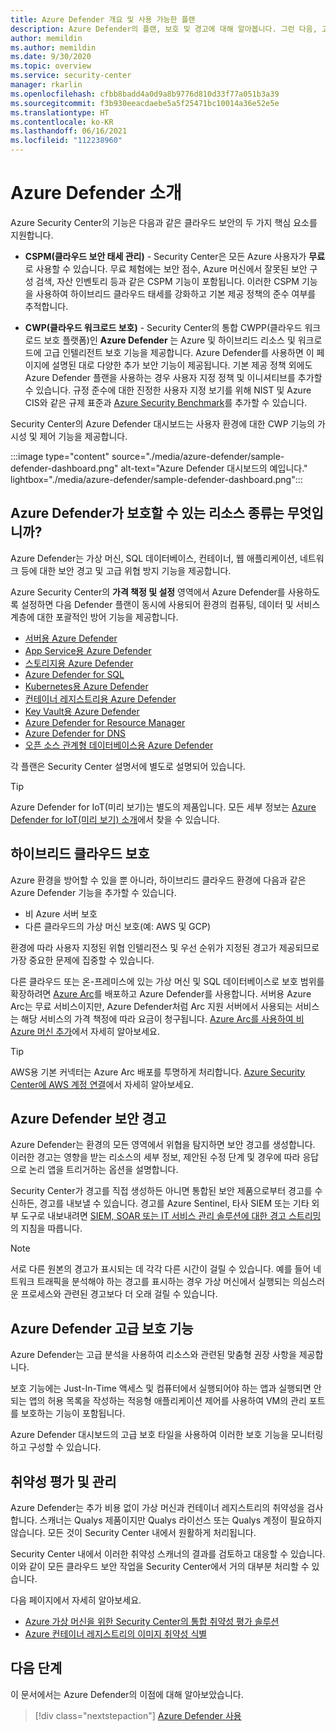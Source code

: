 ```yaml
---
title: Azure Defender 개요 및 사용 가능한 플랜
description: Azure Defender의 플랜, 보호 및 경고에 대해 알아봅니다. 그런 다음, 고급 보안을 위해 구독에서 Azure Defender를 사용하도록 설정합니다.
author: memildin
ms.author: memildin
ms.date: 9/30/2020
ms.topic: overview
ms.service: security-center
manager: rkarlin
ms.openlocfilehash: cfbb8badd4a0d9a8b9776d810d33f77a051b3a39
ms.sourcegitcommit: f3b930eeacdaebe5a5f25471bc10014a36e52e5e
ms.translationtype: HT
ms.contentlocale: ko-KR
ms.lasthandoff: 06/16/2021
ms.locfileid: "112238960"
---
```

# <a name="introduction-to-azure-defender"></a>Azure Defender 소개

Azure Security Center의 기능은 다음과 같은 클라우드 보안의 두 가지 핵심 요소를 지원합니다.

- **CSPM(클라우드 보안 태세 관리)** - Security Center은 모든 Azure 사용자가 **무료** 로 사용할 수 있습니다. 무료 체험에는 보안 점수, Azure 머신에서 잘못된 보안 구성 검색, 자산 인벤토리 등과 같은 CSPM 기능이 포함됩니다. 이러한 CSPM 기능을 사용하여 하이브리드 클라우드 태세를 강화하고 기본 제공 정책의 준수 여부를 추적합니다.

- **CWP(클라우드 워크로드 보호)** - Security Center의 통합 CWPP(클라우드 워크로드 보호 플랫폼)인 **Azure Defender** 는 Azure 및 하이브리드 리소스 및 워크로드에 고급 인텔리전트 보호 기능을 제공합니다. Azure Defender를 사용하면 이 페이지에 설명된 대로 다양한 추가 보안 기능이 제공됩니다. 기본 제공 정책 외에도 Azure Defender 플랜을 사용하는 경우 사용자 지정 정책 및 이니셔티브를 추가할 수 있습니다. 규정 준수에 대한 진정한 사용자 지정 보기를 위해 NIST 및 Azure CIS와 같은 규제 표준과 [Azure Security Benchmark](/security/benchmark/azure/introduction)를 추가할 수 있습니다.

Security Center의 Azure Defender 대시보드는 사용자 환경에 대한 CWP 기능의 가시성 및 제어 기능을 제공합니다.

:::image type="content" source="./media/azure-defender/sample-defender-dashboard.png" alt-text="Azure Defender 대시보드의 예입니다." lightbox="./media/azure-defender/sample-defender-dashboard.png":::

## <a name="what-resource-types-can-azure-defender-secure"></a>Azure Defender가 보호할 수 있는 리소스 종류는 무엇입니까?

Azure Defender는 가상 머신, SQL 데이터베이스, 컨테이너, 웹 애플리케이션, 네트워크 등에 대한 보안 경고 및 고급 위협 방지 기능을 제공합니다.

Azure Security Center의 **가격 책정 및 설정** 영역에서 Azure Defender를 사용하도록 설정하면 다음 Defender 플랜이 동시에 사용되어 환경의 컴퓨팅, 데이터 및 서비스 계층에 대한 포괄적인 방어 기능을 제공합니다.

- [서버용 Azure Defender](defender-for-servers-introduction.md)
- [App Service용 Azure Defender](defender-for-app-service-introduction.md)
- [스토리지용 Azure Defender](defender-for-storage-introduction.md)
- [Azure Defender for SQL](defender-for-sql-introduction.md)
- [Kubernetes용 Azure Defender](defender-for-kubernetes-introduction.md)
- [컨테이너 레지스트리용 Azure Defender](defender-for-container-registries-introduction.md)
- [Key Vault용 Azure Defender](defender-for-key-vault-introduction.md)
- [Azure Defender for Resource Manager](defender-for-resource-manager-introduction.md)
- [Azure Defender for DNS](defender-for-dns-introduction.md)
- [오픈 소스 관계형 데이터베이스용 Azure Defender](defender-for-databases-introduction.md)

각 플랜은 Security Center 설명서에 별도로 설명되어 있습니다.

> [!TIP]
> Azure Defender for IoT(미리 보기)는 별도의 제품입니다. 모든 세부 정보는 [Azure Defender for IoT(미리 보기) 소개](../defender-for-iot/overview.md)에서 찾을 수 있습니다. 

## <a name="hybrid-cloud-protection"></a>하이브리드 클라우드 보호

Azure 환경을 방어할 수 있을 뿐 아니라, 하이브리드 클라우드 환경에 다음과 같은 Azure Defender 기능을 추가할 수 있습니다.

- 비 Azure 서버 보호
- 다른 클라우드의 가상 머신 보호(예: AWS 및 GCP)

환경에 따라 사용자 지정된 위협 인텔리전스 및 우선 순위가 지정된 경고가 제공되므로 가장 중요한 문제에 집중할 수 있습니다.

다른 클라우드 또는 온-프레미스에 있는 가상 머신 및 SQL 데이터베이스로 보호 범위를 확장하려면 [Azure Arc](https://azure.microsoft.com/services/azure-arc/)를 배포하고 Azure Defender를 사용합니다. 서버용 Azure Arc는 무료 서비스이지만, Azure Defender처럼 Arc 지원 서버에서 사용되는 서비스는 해당 서비스의 가격 책정에 따라 요금이 청구됩니다. [Azure Arc를 사용하여 비 Azure 머신 추가](quickstart-onboard-machines.md#add-non-azure-machines-with-azure-arc)에서 자세히 알아보세요.

> [!TIP]
> AWS용 기본 커넥터는 Azure Arc 배포를 투명하게 처리합니다. [Azure Security Center에 AWS 계정 연결](quickstart-onboard-aws.md)에서 자세히 알아보세요.



## <a name="azure-defender-security-alerts"></a>Azure Defender 보안 경고 

Azure Defender는 환경의 모든 영역에서 위협을 탐지하면 보안 경고를 생성합니다. 이러한 경고는 영향을 받는 리소스의 세부 정보, 제안된 수정 단계 및 경우에 따라 응답으로 논리 앱을 트리거하는 옵션을 설명합니다.

Security Center가 경고를 직접 생성하든 아니면 통합된 보안 제품으로부터 경고를 수신하든, 경고를 내보낼 수 있습니다. 경고를 Azure Sentinel, 타사 SIEM 또는 기타 외부 도구로 내보내려면 [SIEM, SOAR 또는 IT 서비스 관리 솔루션에 대한 경고 스트리밍](export-to-siem.md)의 지침을 따릅니다.

> [!NOTE]
> 서로 다른 원본의 경고가 표시되는 데 각각 다른 시간이 걸릴 수 있습니다. 예를 들어 네트워크 트래픽을 분석해야 하는 경고를 표시하는 경우 가상 머신에서 실행되는 의심스러운 프로세스와 관련된 경고보다 더 오래 걸릴 수 있습니다.


## <a name="azure-defender-advanced-protection-capabilities"></a>Azure Defender 고급 보호 기능

Azure Defender는 고급 분석을 사용하여 리소스와 관련된 맞춤형 권장 사항을 제공합니다. 

보호 기능에는 Just-In-Time 액세스 및 컴퓨터에서 실행되어야 하는 앱과 실행되면 안 되는 앱의 허용 목록을 작성하는 적응형 애플리케이션 제어를 사용하여 VM의 관리 포트를 보호하는 기능이 포함됩니다. 

Azure Defender 대시보드의 고급 보호 타일을 사용하여 이러한 보호 기능을 모니터링하고 구성할 수 있습니다. 

## <a name="vulnerability-assessment-and-management"></a>취약성 평가 및 관리

Azure Defender는 추가 비용 없이 가상 머신과 컨테이너 레지스트리의 취약성을 검사합니다. 스캐너는 Qualys 제품이지만 Qualys 라이선스 또는 Qualys 계정이 필요하지 않습니다. 모든 것이 Security Center 내에서 원활하게 처리됩니다. 

Security Center 내에서 이러한 취약성 스캐너의 결과를 검토하고 대응할 수 있습니다. 이와 같이 모든 클라우드 보안 작업을 Security Center에서 거의 대부분 처리할 수 있습니다.

다음 페이지에서 자세히 알아보세요.

- [Azure 가상 머신을 위한 Security Center의 통합 취약성 평가 솔루션](deploy-vulnerability-assessment-vm.md)
- [Azure 컨테이너 레지스트리의 이미지 취약성 식별](defender-for-container-registries-usage.md#identify-vulnerabilities-in-images-in-other-container-registries)



## <a name="next-steps"></a>다음 단계

이 문서에서는 Azure Defender의 이점에 대해 알아보았습니다. 

> [!div class="nextstepaction"]
> [Azure Defender 사용](enable-azure-defender.md)